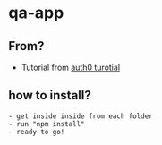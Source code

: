# qa-app

## From?
- Tutorial from [auth0 turotial](https://auth0.com/blog/react-tutorial-building-and-securing-your-first-app/)

## how to install?

```
- get inside inside from each folder
- run "npm install"
- ready to go!
```
